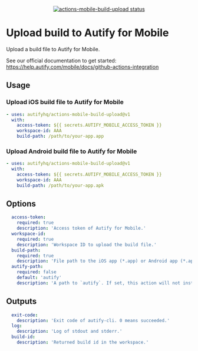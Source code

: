 <p align="center">
  <a href="https://github.com/autifyhq/actions-mobile-build-upload"><img alt="actions-mobile-build-upload status" src="https://github.com/autifyhq/actions-mobile-build-upload/workflows/test/badge.svg"></a>
</p>

# Upload build to Autify for Mobile
Upload a build file to Autify for Mobile.

See our official documentation to get started: https://help.autify.com/mobile/docs/github-actions-integration

## Usage

### Upload iOS build file to Autify for Mobile
```yaml
- uses: autifyhq/actions-mobile-build-upload@v1
  with:
    access-token: ${{ secrets.AUTIFY_MOBILE_ACCESS_TOKEN }}
    workspace-id: AAA
    build-path: /path/to/your-app.app
```

### Upload Android build file to Autify for Mobile
```yaml
- uses: autifyhq/actions-mobile-build-upload@v1
  with:
    access-token: ${{ secrets.AUTIFY_MOBILE_ACCESS_TOKEN }}
    workspace-id: AAA
    build-path: /path/to/your-app.apk
```

## Options
```yaml
  access-token:
    required: true
    description: 'Access token of Autify for Mobile.'
  workspace-id:
    required: true
    description: 'Workspace ID to upload the build file.'
  build-path:
    required: true
    description: 'File path to the iOS app (*.app) or Android app (*.apk).'
  autify-path:
    required: false
    default: 'autify'
    description: 'A path to `autify`. If set, this action will not install autify-cli.'
```

## Outputs
```yaml
  exit-code:
    description: 'Exit code of autify-cli. 0 means succeeded.'
  log:
    description: 'Log of stdout and stderr.'
  build-id:
    description: 'Returned build id in the workspace.'
```
